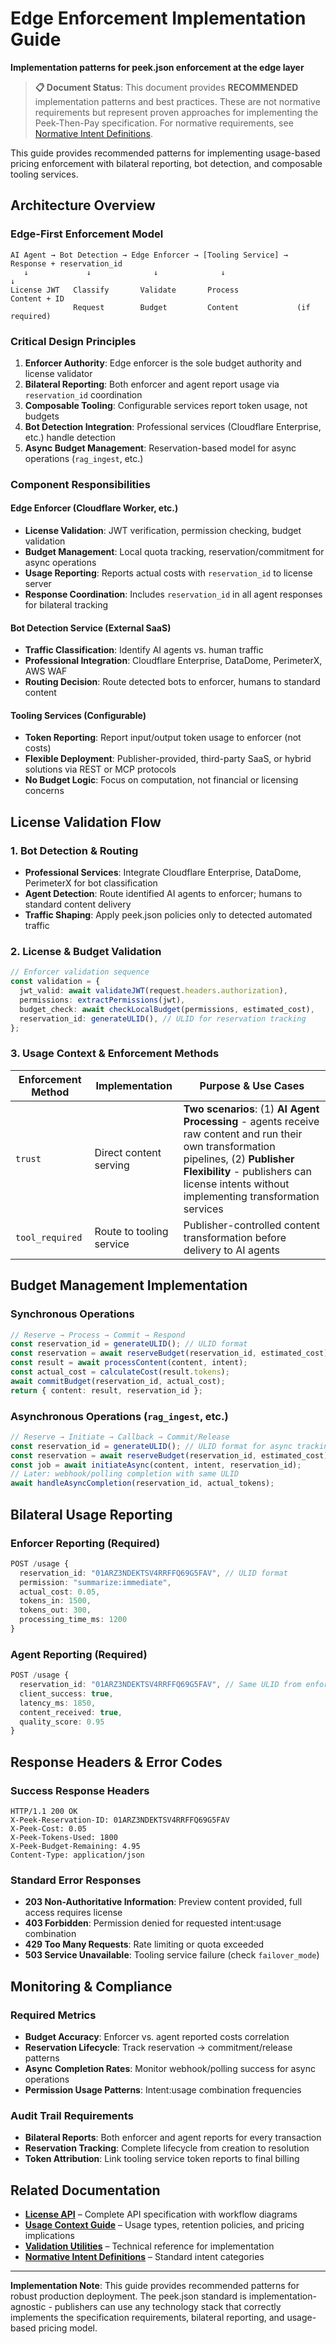 ﻿# Edge Enforcement Implementation Guide

**Implementation patterns for peek.json enforcement at the edge layer**

> **📋 Document Status**: This document provides **RECOMMENDED** implementation patterns and best
> practices. These are not normative requirements but represent proven approaches for implementing
> the Peek-Then-Pay specification. For normative requirements, see
> [Normative Intent Definitions](./normative-intent-definitions.md).

This guide provides recommended patterns for implementing usage-based pricing enforcement with
bilateral reporting, bot detection, and composable tooling services.

## Architecture Overview

### Edge-First Enforcement Model

```
AI Agent → Bot Detection → Edge Enforcer → [Tooling Service] → Response + reservation_id
   ↓             ↓              ↓              ↓                      ↓
License JWT   Classify       Validate       Process              Content + ID
              Request        Budget         Content             (if required)
```

### Critical Design Principles

1. **Enforcer Authority**: Edge enforcer is the sole budget authority and license validator
2. **Bilateral Reporting**: Both enforcer and agent report usage via `reservation_id` coordination
3. **Composable Tooling**: Configurable services report token usage, not budgets
4. **Bot Detection Integration**: Professional services (Cloudflare Enterprise, etc.) handle
   detection
5. **Async Budget Management**: Reservation-based model for async operations (`rag_ingest`, etc.)

### Component Responsibilities

#### Edge Enforcer (Cloudflare Worker, etc.)

- **License Validation**: JWT verification, permission checking, budget validation
- **Budget Management**: Local quota tracking, reservation/commitment for async operations
- **Usage Reporting**: Reports actual costs with `reservation_id` to license server
- **Response Coordination**: Includes `reservation_id` in all agent responses for bilateral tracking

#### Bot Detection Service (External SaaS)

- **Traffic Classification**: Identify AI agents vs. human traffic
- **Professional Integration**: Cloudflare Enterprise, DataDome, PerimeterX, AWS WAF
- **Routing Decision**: Route detected bots to enforcer, humans to standard content

#### Tooling Services (Configurable)

- **Token Reporting**: Report input/output token usage to enforcer (not costs)
- **Flexible Deployment**: Publisher-provided, third-party SaaS, or hybrid solutions via REST or MCP
  protocols
- **No Budget Logic**: Focus on computation, not financial or licensing concerns

## License Validation Flow

### 1. Bot Detection & Routing

- **Professional Services**: Integrate Cloudflare Enterprise, DataDome, PerimeterX for bot
  classification
- **Agent Detection**: Route identified AI agents to enforcer; humans to standard content delivery
- **Traffic Shaping**: Apply peek.json policies only to detected automated traffic

### 2. License & Budget Validation

```typescript
// Enforcer validation sequence
const validation = {
  jwt_valid: await validateJWT(request.headers.authorization),
  permissions: extractPermissions(jwt),
  budget_check: await checkLocalBudget(permissions, estimated_cost),
  reservation_id: generateULID(), // ULID for reservation tracking
};
```

### 3. Usage Context & Enforcement Methods

| Enforcement Method | Implementation           | Purpose & Use Cases                                                                                                                                                                                                                 |
| ------------------ | ------------------------ | ----------------------------------------------------------------------------------------------------------------------------------------------------------------------------------------------------------------------------------- |
| `trust`            | Direct content serving   | **Two scenarios**: (1) **AI Agent Processing** - agents receive raw content and run their own transformation pipelines, (2) **Publisher Flexibility** - publishers can license intents without implementing transformation services |
| `tool_required`    | Route to tooling service | Publisher-controlled content transformation before delivery to AI agents                                                                                                                                                            |

## Budget Management Implementation

### Synchronous Operations

```typescript
// Reserve → Process → Commit → Respond
const reservation_id = generateULID(); // ULID format
const reservation = await reserveBudget(reservation_id, estimated_cost);
const result = await processContent(content, intent);
const actual_cost = calculateCost(result.tokens);
await commitBudget(reservation_id, actual_cost);
return { content: result, reservation_id };
```

### Asynchronous Operations (`rag_ingest`, etc.)

```typescript
// Reserve → Initiate → Callback → Commit/Release
const reservation_id = generateULID(); // ULID format for async tracking
const reservation = await reserveBudget(reservation_id, estimated_cost);
const job = await initiateAsync(content, intent, reservation_id);
// Later: webhook/polling completion with same ULID
await handleAsyncCompletion(reservation_id, actual_tokens);
```

## Bilateral Usage Reporting

### Enforcer Reporting (Required)

```typescript
POST /usage {
  reservation_id: "01ARZ3NDEKTSV4RRFFQ69G5FAV", // ULID format
  permission: "summarize:immediate",
  actual_cost: 0.05,
  tokens_in: 1500,
  tokens_out: 300,
  processing_time_ms: 1200
}
```

### Agent Reporting (Required)

```typescript
POST /usage {
  reservation_id: "01ARZ3NDEKTSV4RRFFQ69G5FAV", // Same ULID from enforcer response
  client_success: true,
  latency_ms: 1850,
  content_received: true,
  quality_score: 0.95
}
```

## Response Headers & Error Codes

### Success Response Headers

```http
HTTP/1.1 200 OK
X-Peek-Reservation-ID: 01ARZ3NDEKTSV4RRFFQ69G5FAV
X-Peek-Cost: 0.05
X-Peek-Tokens-Used: 1800
X-Peek-Budget-Remaining: 4.95
Content-Type: application/json
```

### Standard Error Responses

- **203 Non-Authoritative Information**: Preview content provided, full access requires license
- **403 Forbidden**: Permission denied for requested intent:usage combination
- **429 Too Many Requests**: Rate limiting or quota exceeded
- **503 Service Unavailable**: Tooling service failure (check `failover_mode`)

## Monitoring & Compliance

### Required Metrics

- **Budget Accuracy**: Enforcer vs. agent reported costs correlation
- **Reservation Lifecycle**: Track reservation → commitment/release patterns
- **Async Completion Rates**: Monitor webhook/polling success for async operations
- **Permission Usage Patterns**: Intent:usage combination frequencies

### Audit Trail Requirements

- **Bilateral Reports**: Both enforcer and agent reports for every transaction
- **Reservation Tracking**: Complete lifecycle from creation to resolution
- **Token Attribution**: Link tooling service token reports to final billing

## Related Documentation

- **[License API](license-api.md)** – Complete API specification with workflow diagrams
- **[Usage Context Guide](usage-context-guide.md)** – Usage types, retention policies, and pricing
  implications
- **[Validation Utilities](validation-utilities.md)** – Technical reference for implementation
- **[Normative Intent Definitions](normative-intent-definitions.md)** – Standard intent categories

---

**Implementation Note**: This guide provides recommended patterns for robust production deployment.
The peek.json standard is implementation-agnostic - publishers can use any technology stack that
correctly implements the specification requirements, bilateral reporting, and usage-based pricing
model.

